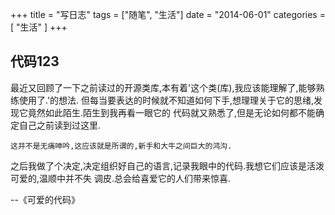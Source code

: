 +++
title = "写日志"
tags = ["随笔", "生活"]
date = "2014-06-01"
categories = [
  "生活"
]
+++
## 代码123
最近又回顾了一下之前读过的开源类库,本有着'这个类(库),我应该能理解了,能够熟练使用了.'的想法.
但每当要表达的时候就不知道如何下手,想理理关于它的思绪,发现它竟然如此陌生.陌生到我再看一眼它的
代码就又熟悉了,但是无论如何都不能确定自己之前读到过这里.

    这并不是无痛呻吟,这应该就是所谓的,新手和大牛之间巨大的鸿沟.

之后我做了个决定,决定组织好自己的语言,记录我眼中的代码.我想它们应该是活泼可爱的,温顺中并不失
调皮.总会给喜爱它的人们带来惊喜.

--《可爱的代码》


